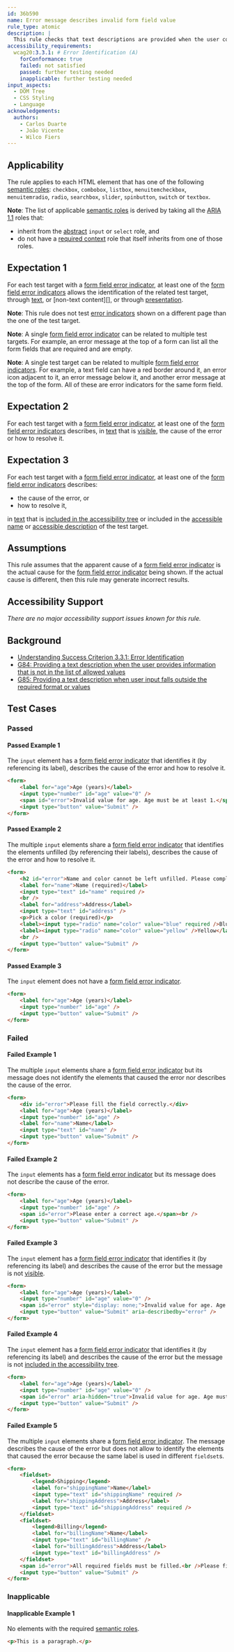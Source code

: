 ```yaml
---
id: 36b590
name: Error message describes invalid form field value
rule_type: atomic
description: |
  This rule checks that text descriptions are provided when the user completes a form field with invalid values or using an invalid format.
accessibility_requirements:
  wcag20:3.3.1: # Error Identification (A)
    forConformance: true
    failed: not satisfied
    passed: further testing needed
    inapplicable: further testing needed
input_aspects:
  - DOM Tree
  - CSS Styling
  - Language
acknowledgements:
  authors:
    - Carlos Duarte
    - João Vicente
    - Wilco Fiers
---
```


## Applicability

The rule applies to each HTML element that has one of the following [semantic roles][semantic role]: `checkbox`, `combobox`, `listbox`, `menuitemcheckbox`, `menuitemradio`, `radio`, `searchbox`, `slider`, `spinbutton`, `switch` or `textbox`.

**Note**: The list of applicable [semantic roles][semantic role] is derived by taking all the [ARIA 1.1][] roles that:

- inherit from the [abstract][] `input` or `select` role, and
- do not have a [required context][] role that itself inherits from one of those roles.

## Expectation 1

For each test target with a [form field error indicator][], at least one of the [form field error indicators][form field error indicator] allows the identification of the related test target, through [text][], or [non-text content][], or through [presentation][].

**Note**: This rule does not test [error indicators][form field error indicator] shown on a different page than the one of the test target.

**Note**: A single [form field error indicator][] can be related to multiple test targets. For example, an error message at the top of a form can list all the form fields that are required and are empty.

**Note**: A single test target can be related to multiple [form field error indicators][form field error indicator]. For example, a text field can have a red border around it, an error icon adjacent to it, an error message below it, and another error message at the top of the form. All of these are error indicators for the same form field.

## Expectation 2

For each test target with a [form field error indicator][], at least one of the [form field error indicators][form field error indicator] describes, in [text][] that is [visible][], the cause of the error or how to resolve it.

## Expectation 3

For each test target with a [form field error indicator][], at least one of the [form field error indicators][form field error indicator] describes:

- the cause of the error, or
- how to resolve it,

in [text][] that is [included in the accessibility tree][] or included in the [accessible name][] or [accessible description][] of the test target.

## Assumptions

This rule assumes that the apparent cause of a [form field error indicator][] is the actual cause for the [form field error indicator][] being shown. If the actual cause is different, then this rule may generate incorrect results.

## Accessibility Support

_There are no major accessibility support issues known for this rule._

## Background

- [Understanding Success Criterion 3.3.1: Error Identification](https://www.w3.org/WAI/WCAG21/Understanding/error-identification)
- [G84: Providing a text description when the user provides information that is not in the list of allowed values](https://www.w3.org/WAI/WCAG21/Techniques/general/G84)
- [G85: Providing a text description when user input falls outside the required format or values](https://www.w3.org/WAI/WCAG21/Techniques/general/G85)

## Test Cases

### Passed

#### Passed Example 1

The `input` element has a [form field error indicator][] that identifies it (by referencing its label), describes the cause of the error and how to resolve it.

```html
<form>
	<label for="age">Age (years)</label>
	<input type="number" id="age" value="0" />
	<span id="error">Invalid value for age. Age must be at least 1.</span><br />
	<input type="button" value="Submit" />
</form>
```

#### Passed Example 2

The multiple `input` elements share a [form field error indicator][] that identifies the elements unfilled (by referencing their labels), describes the cause of the error and how to resolve it.

```html
<form>
	<h2 id="error">Name and color cannot be left unfilled. Please complete all required fields.</h2>
	<label for="name">Name (required)</label>
	<input type="text" id="name" required />
	<br />
	<label for="address">Address</label>
	<input type="text" id="address" />
	<p>Pick a color (required)</p>
	<label><input type="radio" name="color" value="blue" required />Blue</label>
	<label><input type="radio" name="color" value="yellow" />Yellow</label>
	<br />
	<input type="button" value="Submit" />
</form>
```

#### Passed Example 3

The `input` element does not have a [form field error indicator][].

```html
<form>
	<label for="age">Age (years)</label>
	<input type="number" id="age" />
	<input type="button" value="Submit" />
</form>
```

### Failed

#### Failed Example 1

The multiple `input` elements share a [form field error indicator][] but its message does not identify the elements that caused the error nor describes the cause of the error.

```html
<form>
	<div id="error">Please fill the field correctly.</div>
	<label for="age">Age (years)</label>
	<input type="number" id="age" />
	<label for="name">Name</label>
	<input type="text" id="name" />
	<input type="button" value="Submit" />
</form>
```

#### Failed Example 2

The `input` elements has a [form field error indicator][] but its message does not describe the cause of the error.

```html
<form>
	<label for="age">Age (years)</label>
	<input type="number" id="age" />
	<span id="error">Please enter a correct age.</span><br />
	<input type="button" value="Submit" />
</form>
```

#### Failed Example 3

The `input` element has a [form field error indicator][] that identifies it (by referencing its label) and describes the cause of the error but the message is not [visible][].

```html
<form>
	<label for="age">Age (years)</label>
	<input type="number" id="age" value="0" />
	<span id="error" style="display: none;">Invalid value for age. Age must be at least 1.</span><br />
	<input type="button" value="Submit" aria-describedby="error" />
</form>
```

#### Failed Example 4

The `input` element has a [form field error indicator][] that identifies it (by referencing its label) and describes the cause of the error but the message is not [included in the accessibility tree][].

```html
<form>
	<label for="age">Age (years)</label>
	<input type="number" id="age" value="0" />
	<span id="error" aria-hidden="true">Invalid value for age. Age must be at least 1.</span><br />
	<input type="button" value="Submit" />
</form>
```

#### Failed Example 5

The multiple `input` elements share a [form field error indicator][]. The message describes the cause of the error but does not allow to identify the elements that caused the error because the same label is used in different `fieldset`s.

```html
<form>
	<fieldset>
		<legend>Shipping</legend>
		<label for="shippingName">Name</label>
		<input type="text" id="shippingName" required />
		<label for="shippingAddress">Address</label>
		<input type="text" id="shippingAddress" required />
	</fieldset>
	<fieldset>
		<legend>Billing</legend>
		<label for="billingName">Name</label>
		<input type="text" id="billingName" />
		<label for="billingAddress">Address</label>
		<input type="text" id="billingAddress" />
	</fieldset>
	<span id="error">All required fields must be filled.<br />Please fill Name.<br />Please fill Address</span><br />
	<input type="button" value="Submit" />
</form>
```

### Inapplicable

#### Inapplicable Example 1

No elements with the required [semantic roles][semantic role].

```html
<p>This is a paragraph.</p>
```

[abstract]: https://www.w3.org/TR/wai-aria/#abstract_roles
[accessible description]: https://www.w3.org/TR/accname/#dfn-accessible-description
[accessible name]: #accessible-name 'Definition of accessible name'
[aria 1.1]: https://www.w3.org/TR/wai-aria-1.1/
[error message]: #error-message 'Definition of error message'
[form field error indicator]: #form-field-error-indicator
[included in the accessibility tree]: #included-in-the-accessibility-tree 'Definition of included in the accessibility tree'
[not-text content]: https://www.w3.org/TR/WCAG21/#dfn-non-text-content
[presentation]: https://www.w3.org/TR/WCAG21/#dfn-presentation
[required context]: https://www.w3.org/TR/wai-aria/#scope
[semantic role]: #semantic-role 'Definition of semantic role'
[text]: https://www.w3.org/TR/WCAG21/#dfn-text
[visible]: #visible 'Definition of visible'
